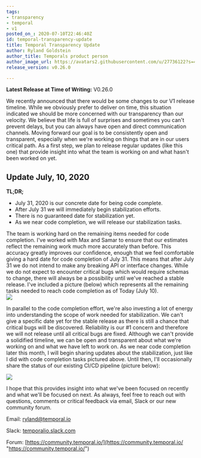 ```yaml
---
tags:
- transparency
- temporal
- v1
posted_on_: 2020-07-10T22:46:40Z
id: temporal-transparency-update
title: Temporal Transparency Update
author: Ryland Goldstein
author_title: Temporals product person
author_image_url: https://avatars2.githubusercontent.com/u/27736122?s=460&u=7b6a3e58ec7ed7157f23f51e91a2f4cd2028d606&v=4
release_version: v0.26.0

---
```

<!--truncate-->

**Latest Release at Time of Writing:** V0.26.0

We recently announced that there would be some changes to our V1 release timeline. While we obviously prefer to deliver on time, this situation indicated we should be more concerned with our transparency than our velocity. We believe that life is full of surprises and sometimes you can't prevent delays, but you can always have open and direct communication channels. Moving forward our goal is to be consistently open and transparent, especially when we're working on things that are in our users critical path. As a first step, we plan to release regular updates (like this one) that provide insight into what the team is working on and what hasn't been worked on yet.

## Update July, 10, 2020

**TL;DR;**

* July 31, 2020 is our concrete date for being code complete.
* After July 31 we will immediately begin stabilization efforts.
* There is no guaranteed date for stabilization yet.
* As we near code completion, we will release our stabilization tasks.

The team is working hard on the remaining items needed for code completion. I've worked with Max and Samar to ensure that our estimates reflect the remaining work much more accurately than before. This accuracy greatly improves our confidence, enough that we feel comfortable giving a hard date for code completion of July 31. This means that after July 31 we do not intend to make any breaking API or interface changes. While we do not expect to encounter critical bugs which would require schemas to change, there will always be a possibility until we've reached a stable release. I've included a picture (below) which represents all the remaining tasks needed to reach code completion as of Today (July 10).  
![](/cms/screen-shot-2020-07-10-at-9-48-49-am.png)

In parallel to the code completion effort, we're also investing a lot of energy into understanding the scope of work needed for stabilization. We can't give a specific date yet for the stable release as there is still a chance that critical bugs will be discovered. Reliability is our #1 concern and therefore we will not release until all critical bugs are fixed. Although we can't provide a solidified timeline, we can be open and transparent about what we're working on and what we have left to work on. As we near code completion later this month, I will begin sharing updates about the stabilization, just like I did with code completion tasks pictured above. Until then, I'll occasionally share the status of our existing CI/CD pipeline (picture below):

![](/cms/screen-shot-2020-07-10-at-9-36-36-am.png)

I hope that this provides insight into what we've been focused on recently and what we'll be focused on next. As always, feel free to reach out with questions, comments or critical feedback via email, Slack or our new community forum.

Email: [ryland@temporal.io](mailto:ryland@temporal.io)

Slack: [temporalio.slack.com](http://temporalio.slack.com/)

Forum: [https://community.temporal.io/](https://community.temporal.io/ "https://community.temporal.io/")